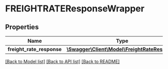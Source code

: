 # FREIGHTRATEResponseWrapper

## Properties
Name | Type | Description | Notes
------------ | ------------- | ------------- | -------------
**freight_rate_response** | [**\Swagger\Client\Model\FreightRateResponse**](FreightRateResponse.md) |  | 

[[Back to Model list]](../../README.md#documentation-for-models) [[Back to API list]](../../README.md#documentation-for-api-endpoints) [[Back to README]](../../README.md)

